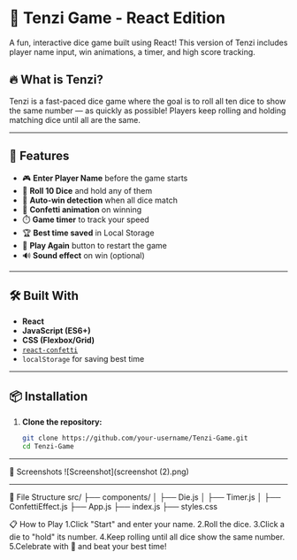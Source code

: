 # 🎲 Tenzi Game - React Edition

A fun, interactive dice game built using React! This version of Tenzi includes player name input, win animations, a timer, and high score tracking.

## 🔥 What is Tenzi?

Tenzi is a fast-paced dice game where the goal is to roll all ten dice to show the same number — as quickly as possible! Players keep rolling and holding matching dice until all are the same.

---

## 🚀 Features

- 🎮 **Enter Player Name** before the game starts
- 🎲 **Roll 10 Dice** and hold any of them
- 🧠 **Auto-win detection** when all dice match
- 🎉 **Confetti animation** on winning
- ⏱️ **Game timer** to track your speed
- 🏆 **Best time saved** in Local Storage
- 🔁 **Play Again** button to restart the game
- 🔊 **Sound effect** on win (optional)

---

## 🛠 Built With

- **React**
- **JavaScript (ES6+)**
- **CSS (Flexbox/Grid)**
- [`react-confetti`](https://www.npmjs.com/package/react-confetti)
- `localStorage` for saving best time

---

## 📦 Installation

1. **Clone the repository:**

   ```bash
   git clone https://github.com/your-username/Tenzi-Game.git
   cd Tenzi-Game

---
📸 Screenshots
![Screenshot](screenshot (2).png)

---
📁 File Structure
src/
├── components/
│   ├── Die.js
│   ├── Timer.js
│   ├── ConfettiEffect.js
├── App.js
├── index.js
├── styles.css


📋 How to Play
1.Click "Start" and enter your name.
2.Roll the dice.
3.Click a die to "hold" its number.
4.Keep rolling until all dice show the same number.
5.Celebrate with 🎉 and beat your best time!
